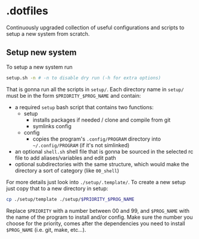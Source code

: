 # .dotfiles

Continuously upgraded collection of useful configurations and scripts
to setup a new system from scratch.

## Setup new system

To setup a new system run

```sh
setup.sh -n # -n to disable dry run (-h for extra options)
```

That is gonna run all the scripts in `setup/`.
Each directory name in `setup/` must be in the form `$PRIORITY_$PROG_NAME` and contain:

- a required `setup` bash script that contains two functions:
  - setup
    - installs packages if needed / clone and compile from git
    - symlinks config
  - config
    - copies the program's `.config/PROGRAM` directory into `~/.config/PROGRAM` (if it's not simlinked)
- an optional `shell.sh` shell file that is gonna be sourced in the selected rc file to add aliases/variables and edit path
- optional subdirectories with the same structure, which would make the directory a sort of category (like `00_shell`)

For more details just look into `./setup/.template/`.
To create a new setup just copy that to a new directory in setup:

```sh
cp ./setup/template ./setup/$PRIORITY_$PROG_NAME
```

Replace `$PRIORITY` with a number between 00 and 99, and `$PROG_NAME` with the name of the program to install and/or config. Make sure the number you choose for the priority, comes after the dependencies you need to install `$PROG_NAME` (i.e. git, make, etc...).
